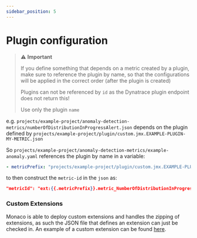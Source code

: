 ```yaml
---
sidebar_position: 5
---
```


# Plugin configuration

> :warning: **Important**
>
> If you define something that depends on a metric created by a plugin, make sure to reference the plugin by name, so that the configurations will be applied in the correct order (after the plugin is created)
>
> Plugins can not be referenced by `id` as the Dynatrace plugin endpoint does not return this!
>
> Use only the plugin `name`

e.g. `projects/example-project/anomaly-detection-metrics/numberOfDistributionInProgressAlert.json` depends on the plugin defined by `projects/example-project/plugin/custom.jmx.EXAMPLE-PLUGIN-MY-METRIC.json`

So `projects/example-project/anomaly-detection-metrics/example-anomaly.yaml` references the plugin by name in a variable:

```yaml
- metricPrefix: "projects/example-project/plugin/custom.jmx.EXAMPLE-PLUGIN-MY-METRIC.name"
```

to then construct the `metric-id` in the `json` as:

```json
"metricId": "ext:{{.metricPrefix}}.metric_NumberOfDistributionInProgressRequests"
```

### Custom Extensions

Monaco is able to deploy custom extensions and handles the zipping of extensions, as such the JSON file that defines an extension can just be checked in.
An example of a custom extension can be found [here](https://github.com/dynatrace-oss/dynatrace-monitoring-as-code/tree/main/cmd/monaco/test-resources/integration-all-configs/project/extension).